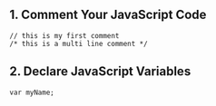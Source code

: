 
## 1. Comment Your JavaScript Code

```
// this is my first comment
/* this is a multi line comment */
```

## 2. Declare JavaScript Variables
```
var myName;
```
